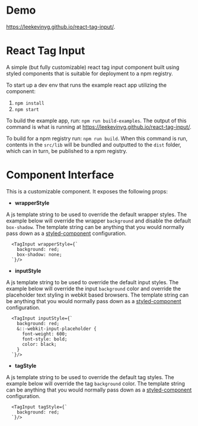 # Demo

https://leekevinyg.github.io/react-tag-input/.

# React Tag Input 

A simple (but fully customizable) react tag input component built using styled components that is suitable for deployment to a npm registry.

To start up a dev env that runs the example react app utilizing the component: 

1) ``` npm install ``` 
2) ``` npm start ```

To build the example app, run: ``` npm run build-examples ```. The output of this command is what is running at https://leekevinyg.github.io/react-tag-input/.

To build for a npm registry run: ``` npm run build ```. When this command is run, contents in the ```src/lib``` will be bundled and outputted to the ```dist``` folder, which can in turn, be published to a npm registry.

# Component Interface

This is a customizable component. It exposes the following props:

* **wrapperStyle**

A js template string to be used to override the default wrapper styles. The example below will override the wrapper ```background``` and disable the default ```box-shadow```. The template string can be anything that you would normally pass down as a [styled-component](https://www.styled-components.com/docs/basics#getting-started "Styled Component") configuration.

```
  <TagInput wrapperStyle={`
    background: red;
    box-shadow: none;
  `}/>

```

* **inputStyle**

A js template string to be used to override the default input styles. The example below will override the input ```background``` color and override the placeholder text styling in webkit based browsers. The template string can be anything that you would normally pass down as a [styled-component](https://www.styled-components.com/docs/basics#getting-started "Styled Component") configuration.

```
  <TagInput inputStyle={`
    background: red;
    &::-webkit-input-placeholder {
      font-weight: 600;
      font-style: bold;
      color: black;
    }
  `}/>

```

* **tagStyle**

A js template string to be used to override the default tag styles. The example below will override the tag ```background``` color. The template string can be anything that you would normally pass down as a [styled-component](https://www.styled-components.com/docs/basics#getting-started "Styled Component") configuration.

```
  <TagInput tagStyle={`
    background: red;
  `}/>

```
